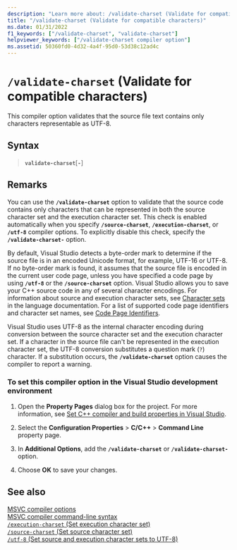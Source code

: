 ```yaml
---
description: "Learn more about: /validate-charset (Validate for compatible characters)"
title: "/validate-charset (Validate for compatible characters)"
ms.date: 01/31/2022
f1_keywords: ["/validate-charset", "validate-charset"]
helpviewer_keywords: ["/validate-charset compiler option"]
ms.assetid: 50360fd0-4d32-4a4f-95d0-53d38c12ad4c
---
```

# `/validate-charset` (Validate for compatible characters)

This compiler option validates that the source file text contains only characters representable as UTF-8.

## Syntax

> **`validate-charset`**[**`-`**]

## Remarks

You can use the **`/validate-charset`** option to validate that the source code contains only characters that can be represented in both the source character set and the execution character set. This check is enabled automatically when you specify **`/source-charset`**, **`/execution-charset`**, or **`/utf-8`** compiler options. To explicitly disable this check, specify the **`/validate-charset-`** option.

By default, Visual Studio detects a byte-order mark to determine if the source file is in an encoded Unicode format, for example, UTF-16 or UTF-8. If no byte-order mark is found, it assumes that the source file is encoded in the current user code page, unless you have specified a code page by using **`/utf-8`** or the **`/source-charset`** option. Visual Studio allows you to save your C++ source code in any of several character encodings. For information about source and execution character sets, see [Character sets](../../cpp/character-sets.md) in the language documentation. For a list of supported code page identifiers and character set names, see [Code Page Identifiers](/windows/win32/Intl/code-page-identifiers).

Visual Studio uses UTF-8 as the internal character encoding during conversion between the source character set and the execution character set. If a character in the source file can't be represented in the execution character set, the UTF-8 conversion substitutes a question mark (`?`) character. If a substitution occurs, the **`/validate-charset`** option causes the compiler to report a warning.

### To set this compiler option in the Visual Studio development environment

1. Open the **Property Pages** dialog box for the project. For more information, see [Set C++ compiler and build properties in Visual Studio](../working-with-project-properties.md).

1. Select the **Configuration Properties** > **C/C++** > **Command Line** property page.

1. In **Additional Options**, add the **`/validate-charset`** or  **`/validate-charset-`** option.

1. Choose **OK** to save your changes.

## See also

[MSVC compiler options](compiler-options.md)\
[MSVC compiler command-line syntax](compiler-command-line-syntax.md)\
[`/execution-charset` (Set execution character set)](execution-charset-set-execution-character-set.md)\
[`/source-charset` (Set source character set)](source-charset-set-source-character-set.md)\
[`/utf-8` (Set source and execution character sets to UTF-8)](utf-8-set-source-and-executable-character-sets-to-utf-8.md)
